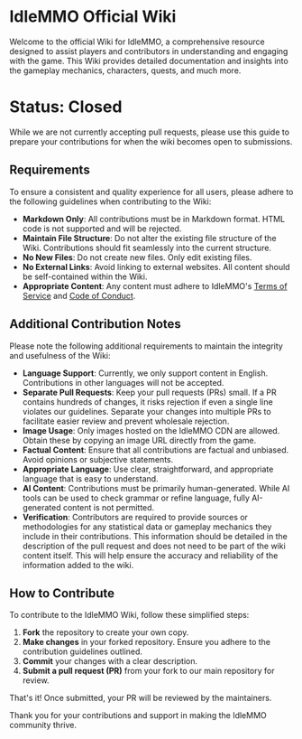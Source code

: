 # IdleMMO Official Wiki
Welcome to the official Wiki for IdleMMO, a comprehensive resource designed to assist players and contributors in understanding and engaging with the game. This Wiki provides detailed documentation and insights into the gameplay mechanics, characters, quests, and much more. 

# Status: Closed
While we are not currently accepting pull requests, please use this guide to prepare your contributions for when the wiki becomes open to submissions. 

## Requirements

To ensure a consistent and quality experience for all users, please adhere to the following guidelines when contributing to the Wiki:

- **Markdown Only**: All contributions must be in Markdown format. HTML code is not supported and will be rejected.
- **Maintain File Structure**: Do not alter the existing file structure of the Wiki. Contributions should fit seamlessly into the current structure.
- **No New Files**: Do not create new files. Only edit existing files.
- **No External Links**: Avoid linking to external websites. All content should be self-contained within the Wiki.
- **Appropriate Content**: Any content must adhere to IdleMMO's [Terms of Service](https://web.idle-mmo.com/legal/terms) and [Code of Conduct](https://web.idle-mmo.com/legal/code-of-conduct).

## Additional Contribution Notes

Please note the following additional requirements to maintain the integrity and usefulness of the Wiki:

- **Language Support**: Currently, we only support content in English. Contributions in other languages will not be accepted.
- **Separate Pull Requests**: Keep your pull requests (PRs) small. If a PR contains hundreds of changes, it risks rejection if even a single line violates our guidelines. Separate your changes into multiple PRs to facilitate easier review and prevent wholesale rejection.
- **Image Usage**: Only images hosted on the IdleMMO CDN are allowed. Obtain these by copying an image URL directly from the game.
- **Factual Content**: Ensure that all contributions are factual and unbiased. Avoid opinions or subjective statements.
- **Appropriate Language**: Use clear, straightforward, and appropriate language that is easy to understand.
- **AI Content**: Contributions must be primarily human-generated. While AI tools can be used to check grammar or refine language, fully AI-generated content is not permitted.
- **Verification**: Contributors are required to provide sources or methodologies for any statistical data or gameplay mechanics they include in their contributions. This information should be detailed in the description of the pull request and does not need to be part of the wiki content itself. This will help ensure the accuracy and reliability of the information added to the wiki.

## How to Contribute

To contribute to the IdleMMO Wiki, follow these simplified steps:

1. **Fork** the repository to create your own copy.
2. **Make changes** in your forked repository. Ensure you adhere to the contribution guidelines outlined.
3. **Commit** your changes with a clear description.
4. **Submit a pull request (PR)** from your fork to our main repository for review.

That's it! Once submitted, your PR will be reviewed by the maintainers.


Thank you for your contributions and support in making the IdleMMO community thrive.
